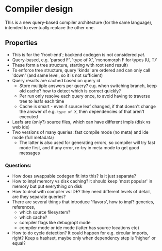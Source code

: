 
# Compiler design

This is a new query-based compiler architecture (for the same language), intended to eventually replace the other one.

## Properties

* This is for the 'front-end'; backend codegen is not considered _yet_.
* Query-based, e.g. 'parsed F', 'type of X', 'monomorph F for types (U, T)'
* These form a tree structure, starting with root (end result)
* To enforce tree structure, query 'kinds' are ordered and can only call 'down' (and same level, so it is not sufficient)
* Query results are cached based on query id
  * Store multiple answers per query? e.g. when switching branch, keep old cache? how to detect which is correct quickly?
  * Per run only resolve each query once, to avoid having to traverse tree to leafs each time
  * Cache is smart - even if source leaf changed, if that doesn't change the answer of e.g. `type of X`, then dependencies of that aren't executed
* Leafs are (only?) source files, which can have different impls (disk vs web ide)
* Two versions of many queries: fast compile mode (no meta) and ide mode (full metadata)
  * The latter is also used for generating errors, so compiler will try fast mode first, and if any error, re-try in meta mode to get good messages

### Questions:

* How does swappable codegen fit into this? Is it just separate?
* How to impl memory vs disk caching? it should keep 'most popular' in memory but put everything on disk
* How to deal with compiler vs IDE? they need different levels of detail, are they separate queries?
* There are several things that introduce 'flavors', how to impl? generics, references, 
  - which source filesystem?
  - which cache?
  - compiler flags like debug/opt mode
  - compiler mode or ide mode (latter has source locations etc)
* How to do cycle detection? It could happen for e.g. circular imports, right? Keep a hashset, maybe only when dependency step is 'higher' or equal?

